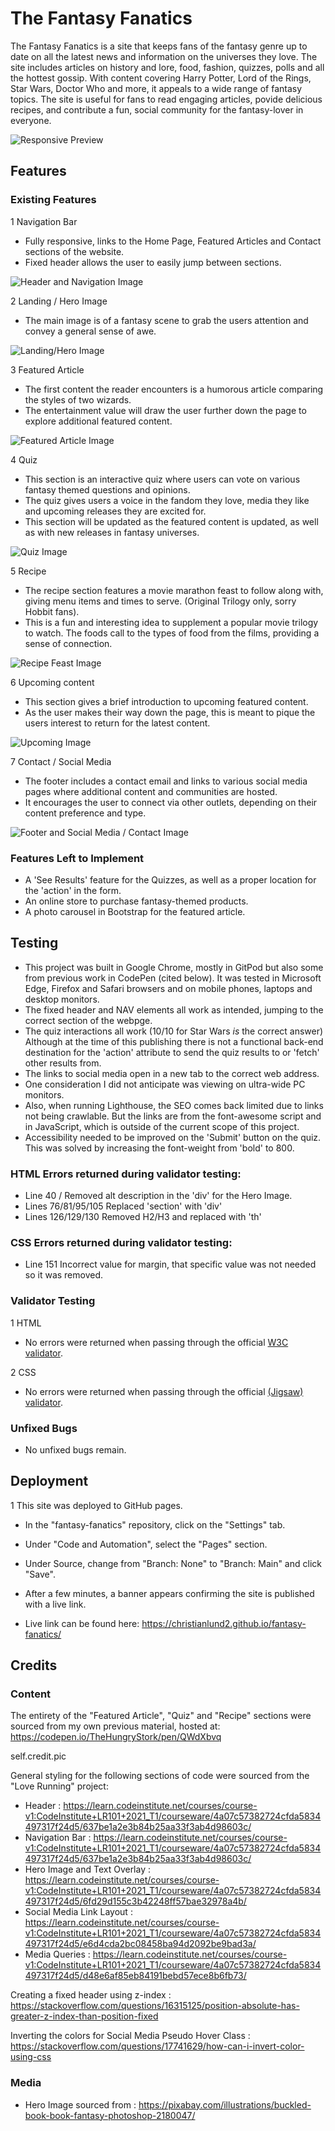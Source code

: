 # The Fantasy Fanatics

The Fantasy Fanatics is a site that keeps fans of the fantasy genre up to date on all the latest news and information on the universes they love. The site includes articles on history and lore, food, fashion, quizzes, polls and all the hottest gossip. With content covering Harry Potter, Lord of the Rings, Star Wars, Doctor Who and more, it appeals to a wide range of fantasy topics. The site is useful for fans to read engaging articles, povide delicious recipes, and contribute a fun, social community for the fantasy-lover in everyone. 

![Responsive Preview](./assets/images/responsive-previews.png)


## Features

### Existing Features
1 Navigation Bar 
- Fully responsive, links to the Home Page, Featured Articles and Contact sections of the website. 
- Fixed header allows the user to easily jump between sections.

![Header and Navigation Image](./assets/images/header-and-navigation-image.png)


2 Landing / Hero Image
- The main image is of a fantasy scene to grab the users attention and convey a general sense of awe. 

![Landing/Hero Image](./assets/images/landing-hero-image.png)


3 Featured Article
- The first content the reader encounters is a humorous article comparing the styles of two wizards. 
- The entertainment value will draw the user further down the page to explore additional featured content. 

![Featured Article Image](./assets/images/featured-article-image.png)


4 Quiz
- This section is an interactive quiz where users can vote on various fantasy themed questions and opinions. 
- The quiz gives users a voice in the fandom they love, media they like and upcoming releases they are excited for.
- This section will be updated as the featured content is updated, as well as with new releases in fantasy universes.

![Quiz Image](./assets/images/quiz-image.png)


5 Recipe
- The recipe section features a movie marathon feast to follow along with, giving menu items and times to serve. (Original Trilogy only, sorry Hobbit fans).
- This is a fun and interesting idea to supplement a popular movie trilogy to watch. The foods call to the types of food from the films, providing a sense of connection.

![Recipe Feast Image](./assets/images/recipe-feast-image.png)


6 Upcoming content
- This section gives a brief introduction to upcoming featured content. 
- As the user makes their way down the page, this is meant to pique the users interest to return for the latest content.

![Upcoming Image](./assets/images/upcoming-image.png)


7 Contact / Social Media
- The footer includes a contact email and links to various social media pages where additional content and communities are hosted. 
- It encourages the user to connect via other outlets, depending on their content preference and type.

![Footer and Social Media / Contact Image](./assets/images/footer-and-socials-contact-image.png)


### Features Left to Implement
- A 'See Results' feature for the Quizzes, as well as a proper location for the 'action' in the form.
- An online store to purchase fantasy-themed products.
- A photo carousel in Bootstrap for the featured article. 

## Testing
- This project was built in Google Chrome, mostly in GitPod but also some from previous work in CodePen (cited below). It was tested in Microsoft Edge, Firefox and Safari browsers and on mobile phones, laptops and desktop monitors. 
- The fixed header and NAV elements all work as intended, jumping to the correct section of the webpge.
- The quiz interactions all work (10/10 for Star Wars *is* the correct answer) Although at the time of this publishing there is not a functional back-end destination for the 'action' attribute to send the quiz results to or 'fetch' other results from. 
- The links to social media open in a new tab to the correct web address. 
- One consideration I did not anticipate was viewing on ultra-wide PC monitors. 
- Also, when running Lighthouse, the SEO comes back limited due to links not being crawlable. But the links are from the font-awesome script and in JavaScript, which is outside of the current scope of this project.
- Accessibility needed to be improved on the 'Submit' button on the quiz. This was solved by increasing the font-weight from 'bold' to 800.

### HTML Errors returned during validator testing: 
- Line 40 / Removed alt description in the 'div' for the Hero Image.
- Lines 76/81/95/105 Replaced 'section' with 'div'
- Lines 126/129/130 Removed H2/H3 and replaced with 'th'

### CSS Errors returned during validator testing: 
- Line 151 Incorrect value for margin, that specific value was not needed so it was removed. 

### Validator Testing
1 HTML
- No errors were returned when passing through the official [W3C validator](https://validator.w3.org/nu/?doc=https%3A%2F%2Fchristianlund2.github.io%2Ffantasy-fanatics%2F).

2 CSS
- No errors were returned when passing through the official [(Jigsaw) validator](https://jigsaw.w3.org/css-validator/validator?uri=https%3A%2F%2Fchristianlund2.github.io%2Ffantasy-fanatics%2F&profile=css3svg&usermedium=all&warning=1&vextwarning=&lang=en).

### Unfixed Bugs
- No unfixed bugs remain.

## Deployment
1 This site was deployed to GitHub pages. 
- In the "fantasy-fanatics" repository, click on the "Settings" tab.
- Under "Code and Automation", select the "Pages" section.
- Under Source, change from "Branch: None" to "Branch: Main" and click "Save".
- After a few minutes, a banner appears confirming the site is published with a live link. 

- Live link can be found here: https://christianlund2.github.io/fantasy-fanatics/

## Credits
### Content
The entirety of the "Featured Article", "Quiz" and "Recipe" sections were sourced from my own previous material, hosted at: https://codepen.io/TheHungryStork/pen/QWdXbvq

self.credit.pic

General styling for the following sections of code were sourced from the "Love Running" project:
- Header : https://learn.codeinstitute.net/courses/course-v1:CodeInstitute+LR101+2021_T1/courseware/4a07c57382724cfda5834497317f24d5/637be1a2e3b84b25aa33f3ab4d98603c/
- Navigation Bar :  https://learn.codeinstitute.net/courses/course-v1:CodeInstitute+LR101+2021_T1/courseware/4a07c57382724cfda5834497317f24d5/637be1a2e3b84b25aa33f3ab4d98603c/
- Hero Image and Text Overlay : https://learn.codeinstitute.net/courses/course-v1:CodeInstitute+LR101+2021_T1/courseware/4a07c57382724cfda5834497317f24d5/6fd29d155c3b42248ff57bae32978a4b/
- Social Media Link Layout : https://learn.codeinstitute.net/courses/course-v1:CodeInstitute+LR101+2021_T1/courseware/4a07c57382724cfda5834497317f24d5/e6d4cda2bc08458ba94d2092be9bad3a/
- Media Queries : https://learn.codeinstitute.net/courses/course-v1:CodeInstitute+LR101+2021_T1/courseware/4a07c57382724cfda5834497317f24d5/d48e6af85eb84191bebd57ece8b6fb73/

Creating a fixed header using z-index : https://stackoverflow.com/questions/16315125/position-absolute-has-greater-z-index-than-position-fixed

Inverting the colors for Social Media Pseudo Hover Class : https://stackoverflow.com/questions/17741629/how-can-i-invert-color-using-css

### Media
- Hero Image sourced from : https://pixabay.com/illustrations/buckled-book-book-fantasy-photoshop-2180047/
